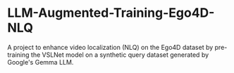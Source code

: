# LLM-Augmented-Training-Ego4D-NLQ
A project to enhance video localization (NLQ) on the Ego4D dataset by pre-training the VSLNet model on a synthetic query dataset generated by Google's Gemma LLM.
